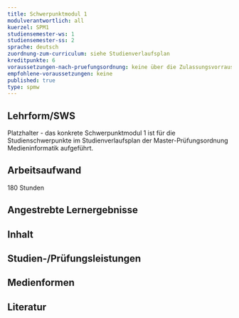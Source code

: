 ```yaml
---
title: Schwerpunktmodul 1
modulverantwortlich: all
kuerzel: SPM1
studiensemester-ws: 1
studiensemester-ss: 2
sprache: deutsch
zuordnung-zum-curriculum: siehe Studienverlaufsplan
kreditpunkte: 6
voraussetzungen-nach-pruefungsordnung: keine über die Zulassungsvorrausetzungen zum Studium hinausgehenden
empfohlene-voraussetzungen: keine
published: true
type: spmw
---
```



## Lehrform/SWS
Platzhalter - das konkrete Schwerpunktmodul 1 ist für die Studienschwerpunkte im Studienverlaufsplan der Master-Prüfungsordnung Medieninformatik aufgeführt.

## Arbeitsaufwand
180 Stunden

## Angestrebte Lernergebnisse

## Inhalt

## Studien-/Prüfungsleistungen

## Medienformen

## Literatur

